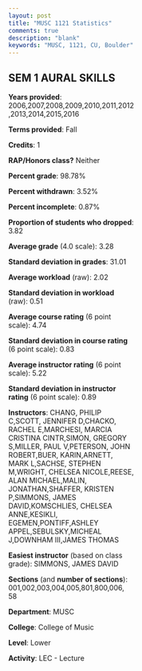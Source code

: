 ```yaml
---
layout: post
title: "MUSC 1121 Statistics"
comments: true
description: "blank"
keywords: "MUSC, 1121, CU, Boulder"
--- 
```

<head>
<script src="https://ajax.googleapis.com/ajax/libs/jquery/2.1.3/jquery.min.js"></script>
<script src="https://dl.dropboxusercontent.com/s/pc42nxpaw1ea4o9/highcharts.js?dl=0"></script>
<!-- <script src="../assets/js/highcharts.js"></script> -->
<style type="text/css">@font-face {
	font-family: "Bebas Neue";
	src: url(https://www.filehosting.org/file/details/544349/BebasNeue%20Regular.otf) format("opentype");
	}
	h1.Bebas { 
		font-family: "Bebas Neue", Verdana, Tahoma;
	}
</style>
</head>
<body>
	<div id="container" style="float: right; width: 45%; height: 88%; margin-left: 2.5%; margin-right: 2.5%;"></div>
	<script language="JavaScript">
		$(document).ready(function() {
		var chart = {type: 'column'};
		var title = {text: 'Grade Distribution'};
		var xAxis = {categories: ['A','B','C','D','F'],crosshair: true};
		var yAxis = {min: 0,title: {text: 'Percentage'}};
		var tooltip = {headerFormat: '<center><b><span style="font-size:20px">{point.key}</span></b></center>',
		               pointFormat: '<td style="padding:0"><b>{point.y:.1f}%</b></td>',
		               footerFormat: '</table>',shared: true,useHTML: true};
		var plotOptions = {column: {pointPadding: 0.0,borderWidth: 0}};  
		var credits = {enabled: false};var series= [{name: 'Percent',data: [52.21,33.07,10.58,2.41,1.74,]}];
		var json = {};
		json.chart = chart;
		json.title = title;
		json.tooltip = tooltip;
		json.xAxis = xAxis;
		json.yAxis = yAxis;  
		json.series = series;
		json.plotOptions = plotOptions;  
		json.credits = credits;
		$('#container').highcharts(json);
	});
	</script>
</body>
			   
## SEM 1 AURAL SKILLS

**Years provided**: 2006,2007,2008,2009,2010,2011,2012,2013,2014,2015,2016

**Terms provided**: Fall

**Credits**: 1

**RAP/Honors class?** Neither

**Percent grade**: 98.78%

**Percent withdrawn**: 3.52%

**Percent incomplete**: 0.87%

**Proportion of students who dropped**: 3.82

**Average grade** (4.0 scale): 3.28

**Standard deviation in grades**: 31.01

**Average workload** (raw): 2.02

**Standard deviation in workload** (raw): 0.51

**Average course rating** (6 point scale): 4.74

**Standard deviation in course rating** (6 point scale): 0.83

**Average instructor rating** (6 point scale): 5.22

**Standard deviation in instructor rating** (6 point scale): 0.89

**Instructors**: CHANG, PHILIP C,SCOTT, JENNIFER D,CHACKO, RACHEL E,MARCHESI, MARCIA CRISTINA CINTR,SIMON, GREGORY S,MILLER, PAUL V,PETERSON, JOHN ROBERT,BUER, KARIN,ARNETT, MARK L,SACHSE, STEPHEN M,WRIGHT, CHELSEA NICOLE,REESE, ALAN MICHAEL,MALIN, JONATHAN,SHAFFER, KRISTEN P,SIMMONS, JAMES DAVID,KOMSCHLIES, CHELSEA ANNE,KESIKLI, EGEMEN,PONTIFF,ASHLEY APPEL,SEBULSKY,MICHEAL J,DOWNHAM III,JAMES THOMAS

**Easiest instructor** (based on class grade): SIMMONS, JAMES DAVID

**Sections** (and **number of sections**): 001,002,003,004,005,801,800,006, 58

**Department**: MUSC

**College**: College of Music

**Level**: Lower

**Activity**: LEC - Lecture